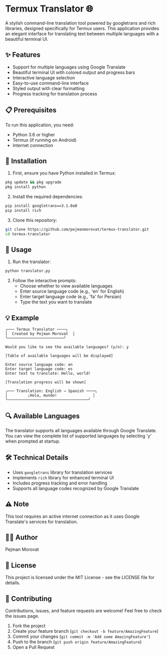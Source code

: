 # Termux Translator 🌐

A stylish command-line translation tool powered by googletrans and rich libraries, designed specifically for Termux users. This application provides an elegant interface for translating text between multiple languages with a beautiful terminal UI.

## ✨ Features

- Support for multiple languages using Google Translate
- Beautiful terminal UI with colored output and progress bars
- Interactive language selection
- Easy-to-use command-line interface
- Styled output with clear formatting
- Progress tracking for translation process

## 📋 Prerequisites

To run this application, you need:

- Python 3.6 or higher
- Termux (if running on Android)
- Internet connection

## 🔧 Installation

1. First, ensure you have Python installed in Termux:
```bash
pkg update && pkg upgrade
pkg install python
```

2. Install the required dependencies:
```bash
pip install googletrans==3.1.0a0
pip install rich
```

3. Clone this repository:
```bash
git clone https://github.com/pejmanmorovat/termux-translator.git
cd termux-translator
```

## 🚀 Usage

1. Run the translator:
```bash
python translator.py
```

2. Follow the interactive prompts:
   - Choose whether to view available languages
   - Enter source language code (e.g., 'en' for English)
   - Enter target language code (e.g., 'fa' for Persian)
   - Type the text you want to translate

## 💡 Example

```
╭─── Termux Translator ────╮
│  Created by Pejman Morovat  │
╰─────────────────────────╯

Would you like to see the available languages? (y/n): y

[Table of available languages will be displayed]

Enter source language code: en
Enter target language code: es
Enter text to translate: Hello, world!

[Translation progress will be shown]

╭─── Translation: English → Spanish ────╮
│         ¡Hola, mundo!                │
╰────────────────────────────────────╯
```

## 🔍 Available Languages

The translator supports all languages available through Google Translate. You can view the complete list of supported languages by selecting 'y' when prompted at startup.

## 🛠️ Technical Details

- Uses `googletrans` library for translation services
- Implements `rich` library for enhanced terminal UI
- Includes progress tracking and error handling
- Supports all language codes recognized by Google Translate

## ⚠️ Note

This tool requires an active internet connection as it uses Google Translate's services for translation.

## 👨‍💻 Author

Pejman Morovat

## 📄 License

This project is licensed under the MIT License - see the LICENSE file for details.

## 🤝 Contributing

Contributions, issues, and feature requests are welcome! Feel free to check the issues page.

1. Fork the project
2. Create your feature branch (`git checkout -b feature/AmazingFeature`)
3. Commit your changes (`git commit -m 'Add some AmazingFeature'`)
4. Push to the branch (`git push origin feature/AmazingFeature`)
5. Open a Pull Request
